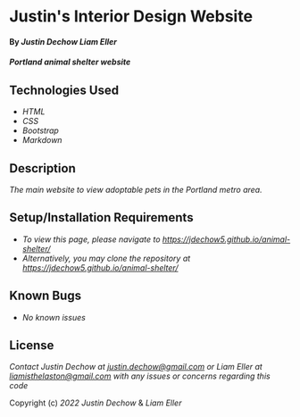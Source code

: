 # Justin's Interior Design Website

#### By _**Justin Dechow**_ _**Liam Eller**_

#### _Portland animal shelter website_

## Technologies Used

* _HTML_
* _CSS_
* _Bootstrap_
* _Markdown_

## Description

_The main website to view adoptable pets in the Portland metro area._

## Setup/Installation Requirements

* _To view this page, please navigate to <https://jdechow5.github.io/animal-shelter/>_
* _Alternatively, you may clone the repository at <https://jdechow5.github.io/animal-shelter/>_


## Known Bugs

* _No known issues_


## License

_Contact Justin Dechow at justin.dechow@gmail.com or Liam Eller at liamisthelaston@gmail.com with any issues or concerns regarding this code_

Copyright (c) _2022_ _Justin Dechow_ & _Liam Eller_